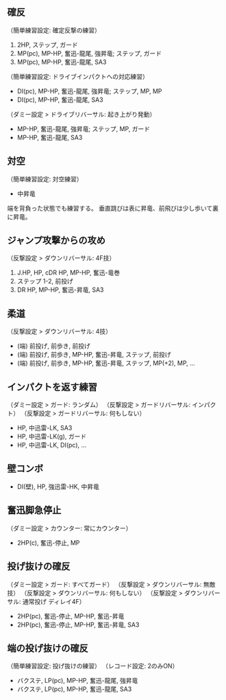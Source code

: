 ## 確反

（簡単練習設定: 確定反撃の練習）

1. 2HP, ステップ, ガード
2. MP(pc), MP-HP, 奮迅-龍尾, 強昇竜; ステップ, ガード
3. MP(pc), MP-HP, 奮迅-龍尾, SA3

（簡単練習設定: ドライブインパクトへの対応練習）

- DI(pc), MP-HP, 奮迅-龍尾, 強昇竜; ステップ, MP, MP
- DI(pc), MP-HP, 奮迅-龍尾, SA3

（ダミー設定 > ドライブリバーサル: 起き上がり発動）

- MP-HP, 奮迅-龍尾, 強昇竜; ステップ, MP, ガード
- MP-HP, 奮迅-龍尾, SA3

## 対空

（簡単練習設定: 対空練習）

- 中昇竜

端を背負った状態でも練習する。
垂直跳びは表に昇竜、前飛びは少し歩いて裏に昇竜。

## ジャンプ攻撃からの攻め

（反撃設定 > ダウンリバーサル: 4F技）

1. J.HP, HP, cDR HP, MP-HP, 奮迅-竜巻
2. ステップ 1-2, 前投げ
3. DR HP, MP-HP, 奮迅-昇竜, SA3

## 柔道

（反撃設定 > ダウンリバーサル: 4技）

- (端) 前投げ, 前歩き, 前投げ
- (端) 前投げ, 前歩き, MP-HP, 奮迅-昇竜, ステップ, 前投げ
- (端) 前投げ, 前歩き, MP-HP, 奮迅-昇竜, ステップ, MP(+2), MP, ...

## インパクトを返す練習

（ダミー設定 > ガード: ランダム）
（反撃設定 > ガードリバーサル: インパクト）
（反撃設定 > ガードリバーサル: 何もしない）

- HP, 中迅雷-LK, SA3
- HP, 中迅雷-LK(g), ガード
- HP, 中迅雷-LK, DI(pc), ...

## 壁コンボ

- DI(壁), HP, 強迅雷-HK, 中昇竜

## 奮迅脚急停止

（ダミー設定 > カウンター: 常にカウンター）

- 2HP(c), 奮迅-停止, MP

## 投げ抜けの確反

（ダミー設定 > ガード: すべてガード）
（反撃設定 > ダウンリバーサル: 無敵技）
（反撃設定 > ダウンリバーサル: 何もしない）
（反撃設定 > ダウンリバーサル: 通常投げ ディレイ4F）

- 2HP(pc), 奮迅-停止, MP-HP, 奮迅-昇竜
- 2HP(pc), 奮迅-停止, MP-HP, 奮迅-昇竜, SA3

## 端の投げ抜けの確反

（簡単練習設定: 投げ抜けの練習）
（レコード設定: 2のみON）

- バクステ, LP(pc), MP-HP, 奮迅-龍尾, 強昇竜
- バクステ, LP(pc), MP-HP, 奮迅-龍尾, SA3
